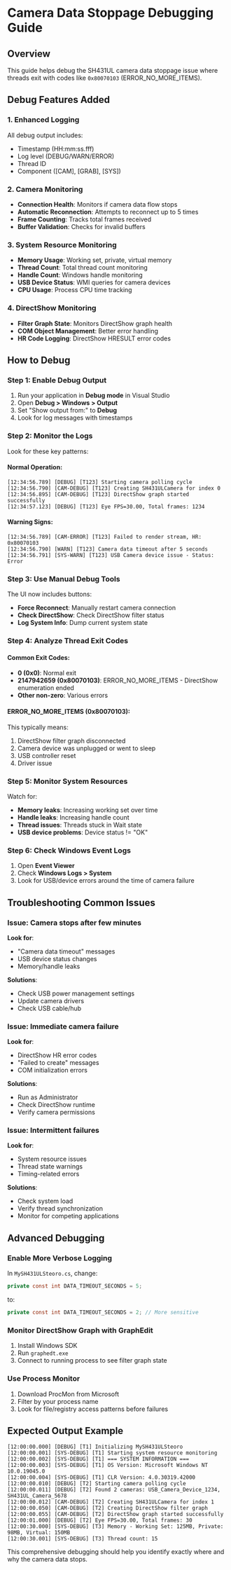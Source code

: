 # Camera Data Stoppage Debugging Guide

## Overview
This guide helps debug the SH431UL camera data stoppage issue where threads exit with codes like `0x80070103` (ERROR_NO_MORE_ITEMS).

## Debug Features Added

### 1. Enhanced Logging
All debug output includes:
- Timestamp (HH:mm:ss.fff)
- Log level (DEBUG/WARN/ERROR)
- Thread ID
- Component ([CAM], [GRAB], [SYS])

### 2. Camera Monitoring
- **Connection Health**: Monitors if camera data flow stops
- **Automatic Reconnection**: Attempts to reconnect up to 5 times
- **Frame Counting**: Tracks total frames received
- **Buffer Validation**: Checks for invalid buffers

### 3. System Resource Monitoring
- **Memory Usage**: Working set, private, virtual memory
- **Thread Count**: Total thread count monitoring
- **Handle Count**: Windows handle monitoring
- **USB Device Status**: WMI queries for camera devices
- **CPU Usage**: Process CPU time tracking

### 4. DirectShow Monitoring
- **Filter Graph State**: Monitors DirectShow graph health
- **COM Object Management**: Better error handling
- **HR Code Logging**: DirectShow HRESULT error codes

## How to Debug

### Step 1: Enable Debug Output
1. Run your application in **Debug mode** in Visual Studio
2. Open **Debug > Windows > Output**
3. Set "Show output from:" to **Debug**
4. Look for log messages with timestamps

### Step 2: Monitor the Logs
Look for these key patterns:

#### Normal Operation:
```
[12:34:56.789] [DEBUG] [T123] Starting camera polling cycle
[12:34:56.790] [CAM-DEBUG] [T123] Creating SH431ULCamera for index 0
[12:34:56.895] [CAM-DEBUG] [T123] DirectShow graph started successfully
[12:34:57.123] [DEBUG] [T123] Eye FPS=30.00, Total frames: 1234
```

#### Warning Signs:
```
[12:34:56.789] [CAM-ERROR] [T123] Failed to render stream, HR: 0x80070103
[12:34:56.790] [WARN] [T123] Camera data timeout after 5 seconds
[12:34:56.791] [SYS-WARN] [T123] USB Camera device issue - Status: Error
```

### Step 3: Use Manual Debug Tools
The UI now includes buttons:
- **Force Reconnect**: Manually restart camera connection
- **Check DirectShow**: Check DirectShow filter status
- **Log System Info**: Dump current system state

### Step 4: Analyze Thread Exit Codes

#### Common Exit Codes:
- **0 (0x0)**: Normal exit
- **2147942659 (0x80070103)**: ERROR_NO_MORE_ITEMS - DirectShow enumeration ended
- **Other non-zero**: Various errors

#### ERROR_NO_MORE_ITEMS (0x80070103):
This typically means:
1. DirectShow filter graph disconnected
2. Camera device was unplugged or went to sleep
3. USB controller reset
4. Driver issue

### Step 5: Monitor System Resources
Watch for:
- **Memory leaks**: Increasing working set over time
- **Handle leaks**: Increasing handle count
- **Thread issues**: Threads stuck in Wait state
- **USB device problems**: Device status != "OK"

### Step 6: Check Windows Event Logs
1. Open **Event Viewer**
2. Check **Windows Logs > System**
3. Look for USB/device errors around the time of camera failure

## Troubleshooting Common Issues

### Issue: Camera stops after few minutes
**Look for**: 
- "Camera data timeout" messages
- USB device status changes
- Memory/handle leaks

**Solutions**:
- Check USB power management settings
- Update camera drivers
- Check USB cable/hub

### Issue: Immediate camera failure
**Look for**: 
- DirectShow HR error codes
- "Failed to create" messages
- COM initialization errors

**Solutions**:
- Run as Administrator
- Check DirectShow runtime
- Verify camera permissions

### Issue: Intermittent failures
**Look for**: 
- System resource issues
- Thread state warnings
- Timing-related errors

**Solutions**:
- Check system load
- Verify thread synchronization
- Monitor for competing applications

## Advanced Debugging

### Enable More Verbose Logging
In `MySH431ULSteoro.cs`, change:
```csharp
private const int DATA_TIMEOUT_SECONDS = 5;
```
to:
```csharp
private const int DATA_TIMEOUT_SECONDS = 2; // More sensitive
```

### Monitor DirectShow Graph with GraphEdit
1. Install Windows SDK
2. Run `graphedt.exe`
3. Connect to running process to see filter graph state

### Use Process Monitor
1. Download ProcMon from Microsoft
2. Filter by your process name
3. Look for file/registry access patterns before failures

## Expected Output Example

```
[12:00:00.000] [DEBUG] [T1] Initializing MySH431ULSteoro
[12:00:00.001] [SYS-DEBUG] [T1] Starting system resource monitoring
[12:00:00.002] [SYS-DEBUG] [T1] === SYSTEM INFORMATION ===
[12:00:00.003] [SYS-DEBUG] [T1] OS Version: Microsoft Windows NT 10.0.19045.0
[12:00:00.004] [SYS-DEBUG] [T1] CLR Version: 4.0.30319.42000
[12:00:00.010] [DEBUG] [T2] Starting camera polling cycle
[12:00:00.011] [DEBUG] [T2] Found 2 cameras: USB_Camera_Device_1234, SH431UL_Camera_5678
[12:00:00.012] [CAM-DEBUG] [T2] Creating SH431ULCamera for index 1
[12:00:00.050] [CAM-DEBUG] [T2] Creating DirectShow filter graph
[12:00:00.055] [CAM-DEBUG] [T2] DirectShow graph started successfully
[12:00:01.000] [DEBUG] [T2] Eye FPS=30.00, Total frames: 30
[12:00:30.000] [SYS-DEBUG] [T3] Memory - Working Set: 125MB, Private: 98MB, Virtual: 150MB
[12:00:30.001] [SYS-DEBUG] [T3] Thread count: 15
```

This comprehensive debugging should help you identify exactly where and why the camera data stops. 
